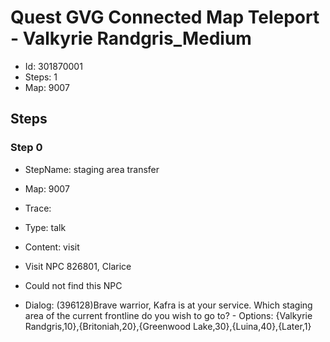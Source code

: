 # Quest GVG Connected Map Teleport - Valkyrie Randgris_Medium

- Id: 301870001
- Steps: 1
- Map: 9007

## Steps

### Step 0
- StepName:  staging area transfer
- Map:  9007
- Trace:  
- Type:  talk
- Content:  visit
- Visit NPC 826801, Clarice

- Could not find this NPC
- Dialog: (396128)Brave warrior, Kafra is at your service. Which staging area of the current frontline do you wish to go to? - Options: {Valkyrie Randgris,10},{Britoniah,20},{Greenwood Lake,30},{Luina,40},{Later,1}


